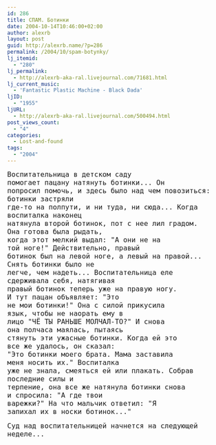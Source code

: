 ```yaml
---
id: 286
title: СПАМ. Ботинки
date: 2004-10-14T10:46:00+02:00
author: alexrb
layout: post
guid: http://alexrb.name/?p=286
permalink: /2004/10/spam-botynky/
lj_itemid:
  - "280"
lj_permalink:
  - http://alexrb-aka-ral.livejournal.com/71681.html
lj_current_music:
  - 'Fantastic Plastic Machine - Black Dada'
ljID:
  - "1955"
ljURL:
  - http://alexrb-aka-ral.livejournal.com/500494.html
post_views_count:
  - "4"
categories:
  - Lost-and-found
tags:
  - "2004"
---
```

<!--more-->

  
<font size="4"><tt>Воспитательница в детском саду<br /> помогает пацану натянуть ботинки... Он<br /> попросил помочь, и здесь было над чем повозиться:<br /> ботинки застряли<br /> где-то на полпути, и ни туда, ни сюда... Когда<br /> воспиталка наконец<br /> натянула второй ботинок, пот с нее лил градом.<br /> Она готова была рыдать,<br /> когда этот мелкий выдал: "А они не на<br /> той ноге!" Действительно, правый<br /> ботинок был на левой ноге, а левый на правой...<br /> Снять ботинки было не<br /> легче, чем надеть... Воспитательница еле<br /> сдерживала себя, натягивая<br /> правый ботинок теперь уже на правую ногу.<br /> И тут пацан объявляет: "Это<br /> не мои ботинки!" Она с силой прикусила<br /> язык, чтобы не наорать ему в<br /> лицо "ЧЁ ТЫ РАНЬШЕ МОЛЧАЛ-ТО?" И снова<br /> она полчаса маялась, пытаясь<br /> стянуть эти ужасные ботинки. Когда ей это<br /> все же удалось, он сказал:<br /> "Это ботинки моего брата. Мама заставила<br /> меня носить их." Воспиталка<br /> уже не знала, смеяться ей или плакать. Собрав<br /> последние силы и<br /> терпение, она все же натянула ботинки снова<br /> и спросила: "А где твои<br /> варежки?" На что мальчик ответил: "Я<br /> запихал их в носки ботинок..."</p> 

<p>
  Суд над воспитательницей начнется на следующей<br /> неделе...</tt></font>
</p>